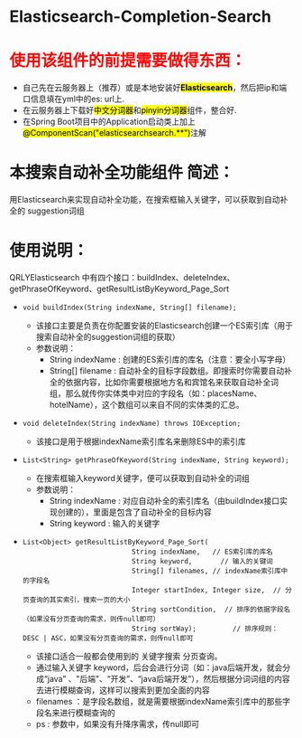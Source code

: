 

# Elasticsearch-Completion-Search

# <font color="red">**使用该组件的前提需要做得东西**：</font>

- 自己先在云服务器上（推荐）或是本地安装好<mark>**Elasticsearch**</mark>，然后把ip和端口信息填在yml中的es: url上.
- 在云服务器上下载好<mark>中文分词器</mark>和<mark>pinyin分词器</mark>组件，整合好.
- 在Spring Boot项目中的Application启动类上加上 <mark>@ComponentScan("elasticsearchsearch.**")</mark>注解

# 本搜索自动补全功能组件 简述：

​	 用Elasticsearch来实现自动补全功能，在搜索框输入关键字，可以获取到自动补全的 suggestion词组

# 使用说明：

QRLYElasticsearch 中有四个接口：buildIndex、deleteIndex、getPhraseOfKeyword、getResultListByKeyword_Page_Sort

- ```
  void buildIndex(String indexName, String[] filename);
  ```

  - 该接口主要是负责在你配置安装的Elasticsearch创建一个ES索引库（用于搜索自动补全的suggestion词组的获取）
  - 参数说明：
    - String indexName :  创建的ES索引库的库名（注意：要全小写字母）
    - String[] filename : 自动补全的目标字段数组。即搜索时你需要自动补全的依据内容，比如你需要根据地方名和宾馆名来获取自动补全词组，那么就传你实体类中对应的字段名（如：placesName、hotelName），这个数组可以来自不同的实体类的汇总。

- ```
  void deleteIndex(String indexName) throws IOException;
  ```

  - 该接口是用于根据indexName索引库名来删除ES中的索引库

- ```
  List<String> getPhraseOfKeyword(String indexName, String keyword);
  ```

  - 在搜索框输入keyword关键字，便可以获取到自动补全的词组
  - 参数说明：
    - String indexName : 对应自动补全的索引库名（由buildIndex接口实现创建的），里面是包含了自动补全的目标内容
    - String keyword : 输入的关键字

- ```
  List<Object> getResultListByKeyword_Page_Sort(
                             String indexName,   // ES索引库的库名
                             String keyword, 	   // 输入的关键词
                             String[] filenames, // indexName索引库中的字段名
                             Integer startIndex, Integer size,  // 分页查询的其实索引，搜索一页的大小
                             String sortCondition,  // 排序的依据字段名（如果没有分页查询的需求，则传null即可）
                             String sortWay);		  // 排序规则：DESC | ASC，如果没有分页查询的需求，则传null即可
  ```

  - 该接口适合一般都会使用到的 关键字搜索 分页查询。
  - 通过输入关键字 keyword，后台会进行分词（如：java后端开发，就会分成“java” 、"后端"、“开发”、“java后端开发”），然后根据分词词组的内容去进行模糊查询，这样可以搜索到更加全面的内容
  - filenames ：是字段名数组，就是需要根据indexName索引库中的那些字段名来进行模糊查询的
  - ps : 参数中，如果没有升降序需求，传null即可

